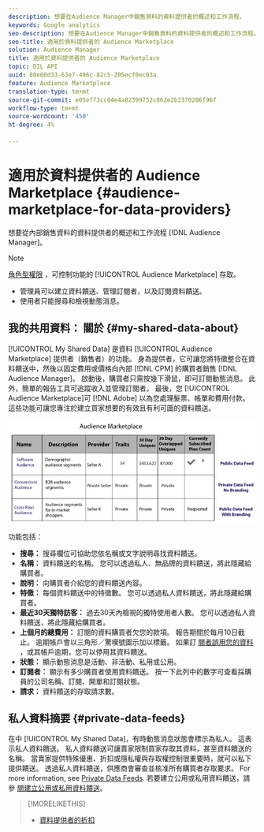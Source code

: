 ```yaml
---
description: 想要在Audience Manager中銷售資料的資料提供者的概述和工作流程。
keywords: Google analytics
seo-description: 想要在Audience Manager中銷售資料的資料提供者的概述和工作流程。
seo-title: 適用於資料提供者的 Audience Marketplace
solution: Audience Manager
title: 適用於資料提供者的 Audience Marketplace
topic: DIL API
uuid: 80e60d33-63e7-496c-82c5-205ecf0ec03a
feature: Audience Marketplace
translation-type: tm+mt
source-git-commit: e05eff3cc04e4a82399752c862e2b2370286f96f
workflow-type: tm+mt
source-wordcount: '450'
ht-degree: 4%

---
```



# 適用於資料提供者的 Audience Marketplace {#audience-marketplace-for-data-providers}

想要從內部銷售資料的資料提供者的概述和工作流程 [!DNL Audience Manager]。

<!-- c_marketplace_provider.xml -->

>[!NOTE]
>
>[角色型權限](../../../reporting/reports-dashboard.md) ，可控制功能的 [!UICONTROL Audience Marketplace] 存取。
>
>* 管理員可以建立資料饋送、管理訂閱者，以及訂閱資料饋送。
>* 使用者只能搜尋和檢視動態消息。


## 我的共用資料： 關於 {#my-shared-data-about}

[!UICONTROL My Shared Data] 是資料 [!UICONTROL Audience Marketplace] 提供者（銷售者）的功能。 身為提供者，它可讓您將特徵整合在資料饋送中，然後以固定費用或價格向內部 [!DNL CPM] 的購買者銷售 [!DNL Audience Manager]。 啟動後，購買者只需按幾下滑鼠，即可訂閱動態消息。 此外，簡單的報告工具可追蹤收入並管理訂閱者。 最後，您 [!UICONTROL Audience Marketplace]可 [!DNL Adobe] 以為您處理髮票、帳單和費用付款。 這些功能可讓您專注於建立買家想要的有效且有利可圖的資料饋送。

![](assets/seller_marketplace.png)

<!-- c_myshared_data.xml -->

功能包括：

* **搜尋：** 搜尋欄位可協助您依名稱或文字說明尋找資料饋送。
* **名稱：** 資料饋送的名稱。 您可以透過私人、無品牌的資料饋送，將此隱藏給購買者。
* **說明：** 向購買者介紹您的資料饋送內容。
* **特徵：** 每個資料饋送中的特徵數。 您可以透過私人資料饋送，將此隱藏給購買者。
* **最近30天獨特訪客：** 過去30天內檢視的獨特使用者人數。 您可以透過私人資料饋送，將此隱藏給購買者。
* **上個月的總費用：** 訂閱的資料購買者欠您的款項。 報告期間於每月10日截止。 逾期帳戶會以三角形／驚嘆號圖示加以標籤。 如果訂 [閱者誤用您的資料](../../../features/audience-marketplace/marketplace-data-providers/marketplace-create-manage-feeds.md#deactivate-data-feed) ，或其帳戶逾期，您可以停用其資料饋送。
* **狀態：**  顯示動態消息是活動、非活動、私用或公用。
* **訂閱者：** 顯示有多少購買者使用資料饋送。 按一下此列中的數字可查看採購員的公司名稱、訂閱、開單和訂閱狀態。
* **請求：** 資料饋送的存取請求數。

## 私人資料摘要 {#private-data-feeds}

在中 [!UICONTROL My Shared Data]，有時動態消息狀態會標示為私人。 這表示私人資料饋送。 私人資料饋送可讓賣家限制買家存取其資料，甚至資料饋送的名稱。 當賣家提供特殊優惠、折扣或隱私權與存取權控制很重要時，就可以私下提供饋送。 透過私人資料饋送，供應商會審查並核准所有購買者存取要求。 For more information, see [Private Data Feeds](../../../features/audience-marketplace/marketplace-private-feeds.md). 若要建立公用或私用資料饋送，請參 [閱建立公用或私用資料饋送](../../../features/audience-marketplace/marketplace-data-providers/marketplace-create-manage-feeds.md#create-public-private-data-feed)。

>[!MORELIKETHIS]
>
>* [資料提供者的折扣](../../../features/audience-marketplace/marketplace-data-providers/marketplace-create-manage-feeds.md#discounts)

